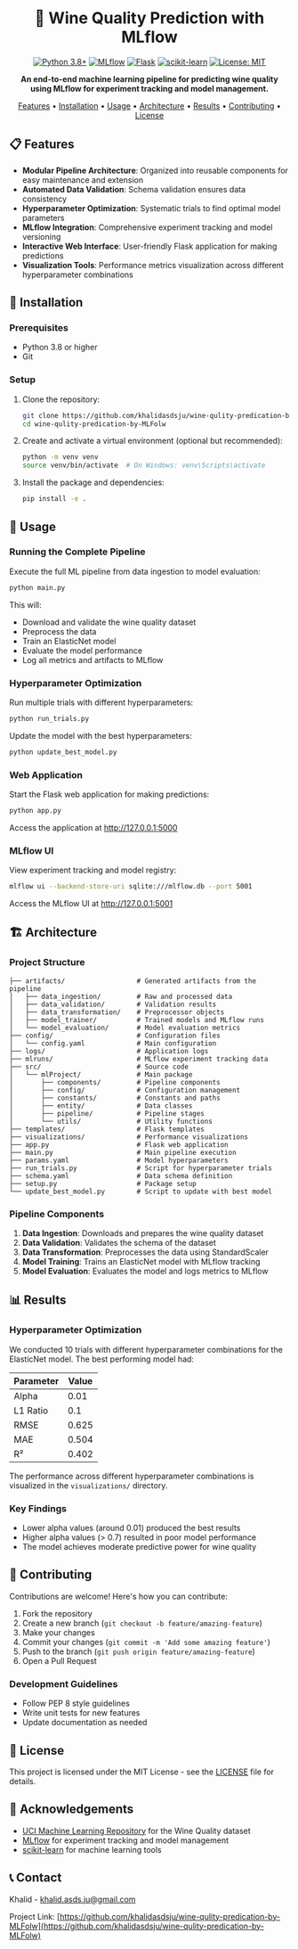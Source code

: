 <div align="center">

# 🍷 Wine Quality Prediction with MLflow

[![Python 3.8+](https://img.shields.io/badge/Python-3.8+-blue.svg)](https://www.python.org/downloads/)
[![MLflow](https://img.shields.io/badge/MLflow-2.2.2-blue.svg)](https://mlflow.org/)
[![Flask](https://img.shields.io/badge/Flask-2.0.1-red.svg)](https://flask.palletsprojects.com/)
[![scikit-learn](https://img.shields.io/badge/scikit--learn-1.0.2-orange.svg)](https://scikit-learn.org/)
[![License: MIT](https://img.shields.io/badge/License-MIT-yellow.svg)](https://opensource.org/licenses/MIT)

**An end-to-end machine learning pipeline for predicting wine quality using MLflow for experiment tracking and model management.**

[Features](#features) • [Installation](#installation) • [Usage](#usage) • [Architecture](#architecture) • [Results](#results) • [Contributing](#contributing) • [License](#license)

<!-- Image will be added later -->
<!-- <img src="path-to-image" alt="Wine Quality Prediction" width="600px"> -->

</div>

## 📋 Features

- **Modular Pipeline Architecture**: Organized into reusable components for easy maintenance and extension
- **Automated Data Validation**: Schema validation ensures data consistency
- **Hyperparameter Optimization**: Systematic trials to find optimal model parameters
- **MLflow Integration**: Comprehensive experiment tracking and model versioning
- **Interactive Web Interface**: User-friendly Flask application for making predictions
- **Visualization Tools**: Performance metrics visualization across different hyperparameter combinations

## 🔧 Installation

### Prerequisites

- Python 3.8 or higher
- Git

### Setup

1. Clone the repository:
   ```bash
   git clone https://github.com/khalidasdsju/wine-qulity-predication-by-MLFolw.git
   cd wine-qulity-predication-by-MLFolw
   ```

2. Create and activate a virtual environment (optional but recommended):
   ```bash
   python -m venv venv
   source venv/bin/activate  # On Windows: venv\Scripts\activate
   ```

3. Install the package and dependencies:
   ```bash
   pip install -e .
   ```

## 🚀 Usage

### Running the Complete Pipeline

Execute the full ML pipeline from data ingestion to model evaluation:

```bash
python main.py
```

This will:
- Download and validate the wine quality dataset
- Preprocess the data
- Train an ElasticNet model
- Evaluate the model performance
- Log all metrics and artifacts to MLflow

### Hyperparameter Optimization

Run multiple trials with different hyperparameters:

```bash
python run_trials.py
```

Update the model with the best hyperparameters:

```bash
python update_best_model.py
```

### Web Application

Start the Flask web application for making predictions:

```bash
python app.py
```

Access the application at http://127.0.0.1:5000

### MLflow UI

View experiment tracking and model registry:

```bash
mlflow ui --backend-store-uri sqlite:///mlflow.db --port 5001
```

Access the MLflow UI at http://127.0.0.1:5001

## 🏗️ Architecture

### Project Structure

```
├── artifacts/                  # Generated artifacts from the pipeline
│   ├── data_ingestion/         # Raw and processed data
│   ├── data_validation/        # Validation results
│   ├── data_transformation/    # Preprocessor objects
│   ├── model_trainer/          # Trained models and MLflow runs
│   └── model_evaluation/       # Model evaluation metrics
├── config/                     # Configuration files
│   └── config.yaml             # Main configuration
├── logs/                       # Application logs
├── mlruns/                     # MLflow experiment tracking data
├── src/                        # Source code
│   └── mlProject/              # Main package
│       ├── components/         # Pipeline components
│       ├── config/             # Configuration management
│       ├── constants/          # Constants and paths
│       ├── entity/             # Data classes
│       ├── pipeline/           # Pipeline stages
│       └── utils/              # Utility functions
├── templates/                  # Flask templates
├── visualizations/             # Performance visualizations
├── app.py                      # Flask web application
├── main.py                     # Main pipeline execution
├── params.yaml                 # Model hyperparameters
├── run_trials.py               # Script for hyperparameter trials
├── schema.yaml                 # Data schema definition
├── setup.py                    # Package setup
└── update_best_model.py        # Script to update with best model
```

### Pipeline Components

1. **Data Ingestion**: Downloads and prepares the wine quality dataset
2. **Data Validation**: Validates the schema of the dataset
3. **Data Transformation**: Preprocesses the data using StandardScaler
4. **Model Training**: Trains an ElasticNet model with MLflow tracking
5. **Model Evaluation**: Evaluates the model and logs metrics to MLflow

## 📊 Results

### Hyperparameter Optimization

We conducted 10 trials with different hyperparameter combinations for the ElasticNet model. The best performing model had:

| Parameter | Value |
|-----------|-------|
| Alpha     | 0.01  |
| L1 Ratio  | 0.1   |
| RMSE      | 0.625 |
| MAE       | 0.504 |
| R²        | 0.402 |

The performance across different hyperparameter combinations is visualized in the `visualizations/` directory.

### Key Findings

- Lower alpha values (around 0.01) produced the best results
- Higher alpha values (> 0.7) resulted in poor model performance
- The model achieves moderate predictive power for wine quality

## 🤝 Contributing

Contributions are welcome! Here's how you can contribute:

1. Fork the repository
2. Create a new branch (`git checkout -b feature/amazing-feature`)
3. Make your changes
4. Commit your changes (`git commit -m 'Add some amazing feature'`)
5. Push to the branch (`git push origin feature/amazing-feature`)
6. Open a Pull Request

### Development Guidelines

- Follow PEP 8 style guidelines
- Write unit tests for new features
- Update documentation as needed

## 📝 License

This project is licensed under the MIT License - see the [LICENSE](LICENSE) file for details.

## 🙏 Acknowledgements

- [UCI Machine Learning Repository](https://archive.ics.uci.edu/ml/datasets/wine+quality) for the Wine Quality dataset
- [MLflow](https://mlflow.org/) for experiment tracking and model management
- [scikit-learn](https://scikit-learn.org/) for machine learning tools

## 📞 Contact

Khalid - [khalid.asds.ju@gmail.com](mailto:khalid.asds.ju@gmail.com)

Project Link: [https://github.com/khalidasdsju/wine-qulity-predication-by-MLFolw](https://github.com/khalidasdsju/wine-qulity-predication-by-MLFolw)